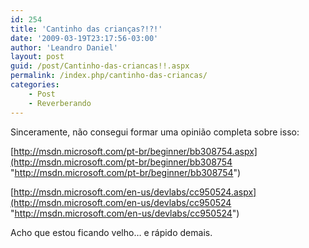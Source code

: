 ```yaml
---
id: 254
title: 'Cantinho das crianças?!?!'
date: '2009-03-19T23:17:56-03:00'
author: 'Leandro Daniel'
layout: post
guid: /post/Cantinho-das-criancas!!.aspx
permalink: /index.php/cantinho-das-criancas/
categories:
    - Post
    - Reverberando
---
```


Sinceramente, não consegui formar uma opinião completa sobre isso:

[http://msdn.microsoft.com/pt-br/beginner/bb308754.aspx](http://msdn.microsoft.com/pt-br/beginner/bb308754 "http://msdn.microsoft.com/pt-br/beginner/bb308754")

[http://msdn.microsoft.com/en-us/devlabs/cc950524.aspx](http://msdn.microsoft.com/en-us/devlabs/cc950524 "http://msdn.microsoft.com/en-us/devlabs/cc950524")

Acho que estou ficando velho… e rápido demais.